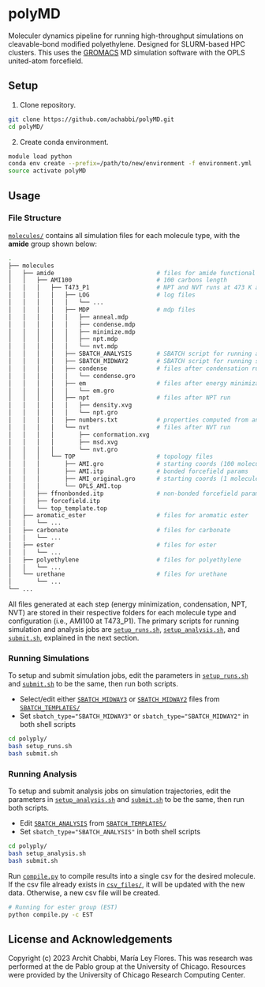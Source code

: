 # polyMD

Moleculer dynamics pipeline for running high-throughput simulations on cleavable-bond modified polyethylene. Designed for SLURM-based HPC clusters. This uses the [GROMACS](https://www.gromacs.org/) MD simulation software with the OPLS united-atom forcefield.

## Setup

1. Clone repository.

```sh
git clone https://github.com/achabbi/polyMD.git
cd polyMD/
```

2. Create conda environment.

```sh
module load python
conda env create --prefix=/path/to/new/environment -f environment.yml
source activate polyMD
```

## Usage

### File Structure

[`molecules/`](molecules/) contains all simulation files for each molecule type, with the **amide** group shown below:

```bash
.
├── molecules
│   ├── amide                             # files for amide functional group
│   │   ├── AMI100                        # 100 carbons length
│   │   │   ├── T473_P1                   # NPT and NVT runs at 473 K and 1 bar
│   │   │   │   ├── LOG                   # log files
│   │   │   │   │   └── ...
│   │   │   │   ├── MDP                   # mdp files
│   │   │   │   │   ├── anneal.mdp
│   │   │   │   │   ├── condense.mdp
│   │   │   │   │   ├── minimize.mdp
│   │   │   │   │   ├── npt.mdp
│   │   │   │   │   └── nvt.mdp
│   │   │   │   ├── SBATCH_ANALYSIS       # SBATCH script for running analysis
│   │   │   │   ├── SBATCH_MIDWAY2        # SBATCH script for running simulations
│   │   │   │   ├── condense              # files after condensation run
│   │   │   │   │   └── condense.gro
│   │   │   │   ├── em                    # files after energy minimization run
│   │   │   │   │   └── em.gro
│   │   │   │   ├── npt                   # files after NPT run
│   │   │   │   │   ├── density.xvg
│   │   │   │   │   └── npt.gro
│   │   │   │   ├── numbers.txt           # properties computed from analysis
│   │   │   │   └── nvt                   # files after NVT run
│   │   │   │       ├── conformation.xvg
│   │   │   │       ├── msd.xvg
│   │   │   │       └── nvt.gro
│   │   │   └── TOP                       # topology files
│   │   │       ├── AMI.gro               # starting coords (100 molecules)
│   │   │       ├── AMI.itp               # bonded forcefield params
│   │   │       ├── AMI_original.gro      # starting coords (1 molecule)
│   │   │       └── OPLS_AMI.top
│   │   ├── ffnonbonded.itp               # non-bonded forcefield params
│   │   ├── forcefield.itp
│   │   └── top_template.top
│   ├── aromatic_ester                    # files for aromatic ester
│   │   └── ...
│   ├── carbonate                         # files for carbonate
│   │   └── ...
│   ├── ester                             # files for ester
│   │   └── ...
│   ├── polyethylene                      # files for polyethylene
│   │   └── ...
│   └── urethane                          # files for urethane
│       └── ...
└── ...
```

All files generated at each step (energy minimization, condensation, NPT, NVT) are stored in their respective folders for each molecule type and configuration (i.e., AMI100 at T473_P1). The primary scripts for running simulation and analysis jobs are [`setup_runs.sh`](setup_runs.sh), [`setup_analysis.sh`](setup_analysis.sh), and [`submit.sh`](submit.sh), explained in the next section.

### Running Simulations

To setup and submit simulation jobs, edit the parameters in [`setup_runs.sh`](setup_runs.sh) and [`submit.sh`](submit.sh) to be the same, then run both scripts.

- Select/edit either [`SBATCH_MIDWAY3`](SBATCH_TEMPLATES/SBATCH_MIDWAY3) or [`SBATCH_MIDWAY2`](SBATCH_TEMPLATES/SBATCH_MIDWAY2) files from [`SBATCH_TEMPLATES/`](SBATCH_TEMPLATES/)
- Set `sbatch_type="SBATCH_MIDWAY3"` or `sbatch_type="SBATCH_MIDWAY2"` in both shell scripts

```sh
cd polyply/
bash setup_runs.sh
bash submit.sh
```

### Running Analysis

To setup and submit analysis jobs on simulation trajectories, edit the parameters in [`setup_analysis.sh`](setup_analysis.sh) and [`submit.sh`](submit.sh) to be the same, then run both scripts.

- Edit [`SBATCH_ANALYSIS`](SBATCH_TEMPLATES/SBATCH_ANLAYSIS) from [`SBATCH_TEMPLATES/`](SBATCH_TEMPLATES/)
- Set `sbatch_type="SBATCH_ANALYSIS"` in both shell scripts

```sh
cd polyply/
bash setup_analysis.sh
bash submit.sh
```

Run [`compile.py`](scripts/compile.py) to compile results into a single csv for the desired molecule. If the csv file already exists in [`csv_files/`](csv_files/), it will be updated with the new data. Otherwise, a new csv file will be created.

```sh
# Running for ester group (EST)
python compile.py -c EST
```

## License and Acknowledgements

Copyright (c) 2023 Archit Chabbi, María Ley Flores. This was research was performed at the de Pablo group at the University of Chicago. Resources were provided by the University of Chicago Research Computing Center.
